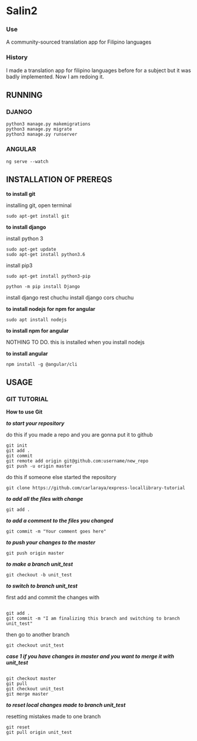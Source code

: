 # Salin2
### Use
A community-sourced translation app for Filipino languages
### History
I made a translation app for filipino languages before for a subject but it was badly implemented. Now I am redoing it.

## RUNNING
### DJANGO
```
python3 manage.py makemigrations
python3 manage.py migrate
python3 manage.py runserver
```

### ANGULAR
```
ng serve --watch
```


## INSTALLATION OF PREREQS

**to install git**

installing git, open terminal

```
sudo apt-get install git
```


**to install django**

install python 3
```
sudo apt-get update
sudo apt-get install python3.6
```
install pip3
```
sudo apt-get install python3-pip
```


```
python -m pip install Django
```

install django rest chuchu
install django cors chuchu



**to install nodejs for npm for angular**

```
sudo apt install nodejs
```

**to install npm for angular**

NOTHING TO DO. this is installed when you install nodejs


**to install angular**
```
npm install -g @angular/cli
```


## USAGE

### GIT TUTORIAL

**How to use Git**

***to start your repository***

do this if you made a repo and you are gonna put it to github
```
git init
git add .
git commit
git remote add origin git@github.com:username/new_repo
git push -u origin master
```

do this if someone else started the repository
```
git clone https://github.com/carlaraya/express-locallibrary-tutorial
```
***to add all the files with change***
```
git add .
```

***to add a comment to the files you changed***
```
git commit -m "Your comment goes here"
```

***to push your changes to the master***
```
git push origin master
```

***to make a branch unit_test***
```
git checkout -b unit_test
```

***to switch to branch unit_test***

first add and commit the changes with
```

git add .
git commit -m "I am finalizing this branch and switching to branch unit_test"
```

then go to another branch
```
git checkout unit_test
```

***case 1 if you have changes in master and you want to merge it with unit_test***

```

git checkout master
git pull
git checkout unit_test
git merge master
```


***to reset local changes made to branch unit_test***

resetting mistakes made to one branch

```
git reset
git pull origin unit_test
```
